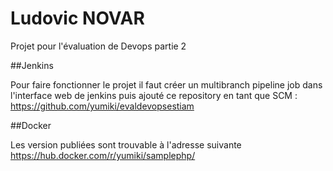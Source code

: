# Ludovic NOVAR

Projet pour l'évaluation de Devops partie 2

##Jenkins

Pour faire fonctionner le projet il faut créer un multibranch pipeline job dans l'interface web de jenkins puis ajouté ce repository en tant que SCM : https://github.com/yumiki/evaldevopsestiam


##Docker

Les version publiées sont trouvable à l'adresse suivante https://hub.docker.com/r/yumiki/samplephp/
